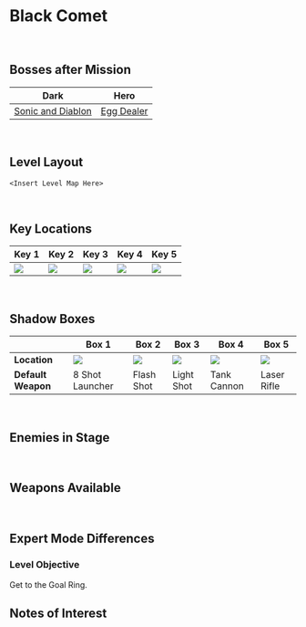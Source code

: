 # Black Comet

<br />

## Bosses after Mission
|Dark|Hero|
|--|--|
|[Sonic and Diablon](/Bosses/SonicAndDiablon)|[Egg Dealer](/Bosses/EggDealer)|

<br />

## Level Layout
```
<Insert Level Map Here>
```

<br />

## Key Locations
|Key 1|Key 2|Key 3|Key 4|Key 5|
|--|--|--|--|--|
|[ ![](/img/BlackComet/BlackComet-Key1.png) ](/img/BlackComet/BlackComet-Key1.png)|[ ![](/img/BlackComet/BlackComet-Key2.png) ](/img/BlackComet/BlackComet-Key2.png)|[ ![](/img/BlackComet/BlackComet-Key3.png) ](/img/BlackComet/BlackComet-Key3.png)|[ ![](/img/BlackComet/BlackComet-Key4.png) ](/img/BlackComet/BlackComet-Key4.png)|[ ![](/img/BlackComet/BlackComet-Key5.png) ](/img/BlackComet/BlackComet-Key5.png)|

<br />

## Shadow Boxes
| |Box 1|Box 2|Box 3|Box 4|Box 5|
|-|-|-|-|-|-|
|__Location__|[ ![](/img/BlackComet/BlackComet-SpecialWeaponsContainer1.png) ](/img/BlackComet/BlackComet-SpecialWeaponsContainer1.png)|[ ![](/img/BlackComet/BlackComet-SpecialWeaponsContainer2.png) ](/img/BlackComet/BlackComet-SpecialWeaponsContainer2.png)|[ ![](/img/BlackComet/BlackComet-SpecialWeaponsContainer3.png) ](/img/BlackComet/BlackComet-SpecialWeaponsContainer3.png)|[ ![](/img/BlackComet/BlackComet-SpecialWeaponsContainer4.png) ](/img/BlackComet/BlackComet-SpecialWeaponsContainer4.png)|[ ![](/img/BlackComet/BlackComet-SpecialWeaponsContainer5.png) ](/img/BlackComet/BlackComet-SpecialWeaponsContainer5.png)|
|__Default Weapon__|8 Shot Launcher|Flash Shot|Light Shot|Tank Cannon|Laser Rifle|

<br />

## Enemies in Stage

<br />

## Weapons Available

<br />

## Expert Mode Differences

### Level Objective
Get to the Goal Ring.

## Notes of Interest

<br />